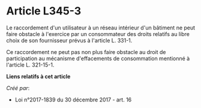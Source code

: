 # Article L345-3

Le raccordement d'un utilisateur à un réseau intérieur d'un bâtiment ne peut faire obstacle à l'exercice par un consommateur
des droits relatifs au libre choix de son fournisseur prévus à l'article L. 331-1.

Ce raccordement ne peut pas non plus faire obstacle au droit de participation au mécanisme d'effacements de consommation
mentionné à l'article L. 321-15-1.

**Liens relatifs à cet article**

_Créé par_:

  - Loi n°2017-1839 du 30 décembre 2017 - art. 16

